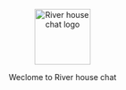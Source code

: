 
<p align="center">
  <a href="http://47.91.243.209:8000" target="_blank" rel="noopener noreferrer">
    <img width="100" src="http://47.91.243.209:8000/static/img/hippo.3db60216.svg" alt="River house chat logo">
  </a>
</p>

<p align="center">
Weclome to River house chat
<p/>
